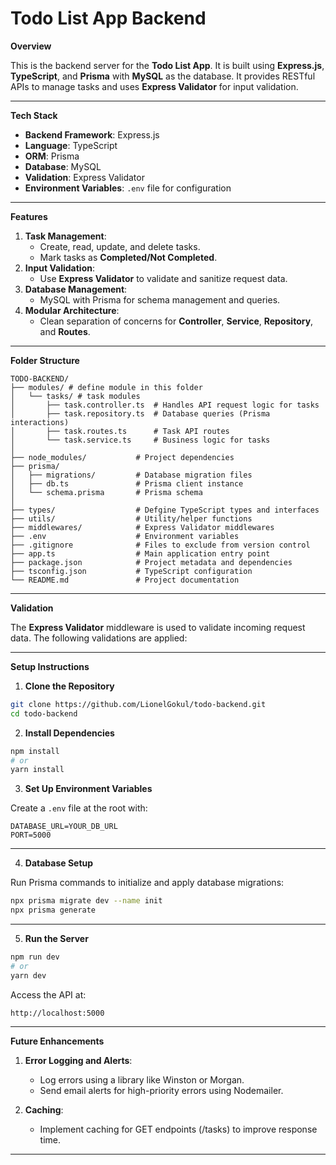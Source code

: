 # **Todo List App Backend**

**Overview**

This is the backend server for the **Todo List App**. It is built using **Express.js**, **TypeScript**, and **Prisma** with **MySQL** as the database. It provides RESTful APIs to manage tasks and uses **Express Validator** for input validation.

---

**Tech Stack**

- **Backend Framework**: Express.js
- **Language**: TypeScript
- **ORM**: Prisma
- **Database**: MySQL
- **Validation**: Express Validator
- **Environment Variables**: `.env` file for configuration

---

**Features**

1. **Task Management**:
   - Create, read, update, and delete tasks.
   - Mark tasks as **Completed/Not Completed**.
2. **Input Validation**:
   - Use **Express Validator** to validate and sanitize request data.
3. **Database Management**:
   - MySQL with Prisma for schema management and queries.
4. **Modular Architecture**:
   - Clean separation of concerns for **Controller**, **Service**, **Repository**, and **Routes**.

---

**Folder Structure**

```plaintext
TODO-BACKEND/
├── modules/ # define module in this folder
│   └── tasks/ # task modules
│       ├── task.controller.ts  # Handles API request logic for tasks
│       ├── task.repository.ts  # Database queries (Prisma interactions)
│       ├── task.routes.ts      # Task API routes
│       └── task.service.ts     # Business logic for tasks
│
├── node_modules/           # Project dependencies
├── prisma/
│   ├── migrations/         # Database migration files
│   ├── db.ts               # Prisma client instance
│   └── schema.prisma       # Prisma schema
│
├── types/                  # Defgine TypeScript types and interfaces
├── utils/                  # Utility/helper functions
├── middlewares/            # Express Validator middlewares
├── .env                    # Environment variables
├── .gitignore              # Files to exclude from version control
├── app.ts                  # Main application entry point
├── package.json            # Project metadata and dependencies
├── tsconfig.json           # TypeScript configuration
└── README.md               # Project documentation
```

---

**Validation**

The **Express Validator** middleware is used to validate incoming request data. The following validations are applied:

---

**Setup Instructions**

1. **Clone the Repository**

```bash
git clone https://github.com/LionelGokul/todo-backend.git
cd todo-backend
```

2. **Install Dependencies**

```bash
npm install
# or
yarn install
```

3. **Set Up Environment Variables**

Create a `.env` file at the root with:

```env
DATABASE_URL=YOUR_DB_URL
PORT=5000
```

---

4. **Database Setup**

Run Prisma commands to initialize and apply database migrations:

```bash
npx prisma migrate dev --name init
npx prisma generate
```

---

5. **Run the Server**

```bash
npm run dev
# or
yarn dev
```

Access the API at:

```
http://localhost:5000
```

---

**Future Enhancements**

1. **Error Logging and Alerts**:

   - Log errors using a library like Winston or Morgan.
   - Send email alerts for high-priority errors using Nodemailer.

2. **Caching**:
   - Implement caching for GET endpoints (/tasks) to improve response time.

---
